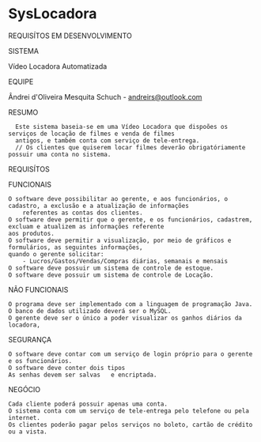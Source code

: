 SysLocadora
===========

REQUISÍTOS EM DESENVOLVIMENTO

SISTEMA

  Vídeo Locadora Automatizada

EQUIPE

  Ândrei d'Oliveira Mesquita Schuch - andreirs@outlook.com

RESUMO

      Este sistema baseia-se em uma Vídeo Locadora que dispoões os serviços de locação de filmes e venda de filmes 
      antigos, e também conta com serviço de tele-entrega.
      // Os clientes que quiserem locar filmes deverão obrigatóriamente possuir uma conta no sistema.

REQUISÍTOS

  FUNCIONAIS

    O software deve possibilitar ao gerente, e aos funcionários, o cadastro, a exclusão e a atualização de informações 
        referentes as contas dos clientes.
    O software deve permitir que o gerente, e os funcionários, cadastrem, excluam e atualizem as informações referente 
    aos produtos.
    O software deve permitir a visualização, por meio de gráficos e formulários, as seguintes informações,
    quando o gerente solicitar:
        - Lucros/Gastos/Vendas/Compras diárias, semanais e mensais
    O software deve possuir um sistema de controle de estoque.
    O software deve possuir um sistema de controle de Locação.

  NÃO FUNCIONAIS 
  
    O programa deve ser implementado com a linguagem de programação Java. 
    O banco de dados utilizado deverá ser o MySQL.
    O gerente deve ser o único a poder visualizar os ganhos diários da locadora, 
  
  SEGURANÇA
  
    O software deve contar com um serviço de login próprio para o gerente e os funcionários.
    O software deve conter dois tipos 
    As senhas devem ser salvas   e encriptada.
    
  
  NEGÓCIO

    Cada cliente poderá possuir apenas uma conta.
    O sistema conta com um serviço de tele-entrega pelo telefone ou pela internet.
    Os clientes poderão pagar pelos serviços no boleto, cartão de crédito ou a vista.
    
